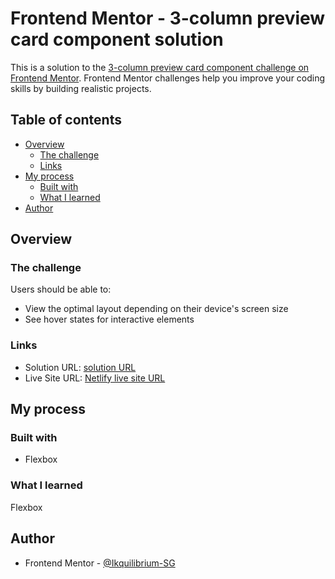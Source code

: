 # Frontend Mentor - 3-column preview card component solution

This is a solution to the [3-column preview card component challenge on Frontend Mentor](https://www.frontendmentor.io/challenges/3column-preview-card-component-pH92eAR2-). Frontend Mentor challenges help you improve your coding skills by building realistic projects. 

## Table of contents

- [Overview](#overview)
  - [The challenge](#the-challenge)
  - [Links](#links)
- [My process](#my-process)
  - [Built with](#built-with)
  - [What I learned](#what-i-learned)
- [Author](#author)



## Overview

### The challenge

Users should be able to:

- View the optimal layout depending on their device's screen size
- See hover states for interactive elements


### Links

- Solution URL: [solution URL](https://ikquilibrium-sg.github.io/3-column-preview-card-component/)
- Live Site URL: [Netlify live site URL](https://3-column-preview-card-component-75d160.netlify.app/)

## My process

### Built with


- Flexbox



### What I learned

Flexbox


## Author


- Frontend Mentor - [@Ikquilibrium-SG](https://www.frontendmentor.io/profile/Ikquilibrium-SG)



